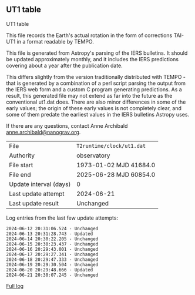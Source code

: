 
## UT1 table

UT1 table

This file records the Earth's actual rotation in the form of
corrections TAI-UT1 in a format readable by TEMPO.

This file is generated from Astropy's parsing of the IERS
bulletins. It should be updated approximately monthly, and it
includes the IERS predictions covering about a year after the
publication date.

This differs slightly from the version traditionally distributed
with TEMPO - that is generated by a combination of a perl script
parsing the output from the IERS web form and a custom C program
generating predictions. As a result, this generated file may not
extend as far into the future as the conventional ut1.dat does.
There are also minor differences in some of the early values; the
origin of these early values is not completely clear, and some of
them predate the earliest values in the IERS bulletins Astropy uses.

If there are any questions, contact Anne Archibald
<anne.archibald@nanograv.org>.

|     |     |
|:--- |:--- |
| File | `T2runtime/clock/ut1.dat` |
| Authority | observatory |
| File start | 1973-01-02 MJD 41684.0 |
| File end | 2025-06-28 MJD 60854.0 |
| Update interval (days) | 0 |
| Last update attempt | 2024-06-21 |
| Last update result | Unchanged |

Log entries from the last few update attempts:
```
2024-06-12 20:31:06.524 - Unchanged
2024-06-13 20:31:28.743 - Updated
2024-06-14 20:30:22.205 - Unchanged
2024-06-15 20:30:23.437 - Unchanged
2024-06-16 20:29:43.001 - Unchanged
2024-06-17 20:29:27.341 - Unchanged
2024-06-18 20:29:47.333 - Unchanged
2024-06-19 20:29:30.504 - Unchanged
2024-06-20 20:29:48.666 - Updated
2024-06-21 20:30:07.245 - Unchanged
```
[Full log](https://raw.githubusercontent.com/ipta/pulsar-clock-corrections/main/log/T2runtime/clock/ut1.dat.log)
